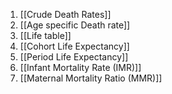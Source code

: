 1. [[Crude Death Rates]]
2. [[Age specific Death rate]]
3. [[Life table]]
4. [[Cohort Life Expectancy]]
5. [[Period Life Expectancy]] 
6. [[Infant Mortality Rate (IMR)]] 
7. [[Maternal Mortality Ratio (MMR)]] 